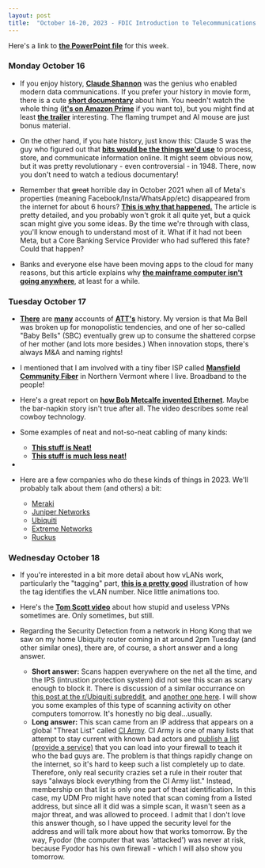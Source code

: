 ```yaml
---
layout: post
title:  "October 16-20, 2023 - FDIC Introduction to Telecommunications and Networking"
---
```


Here's a link to [**the PowerPoint file**](https://class.hill.com/assets/ITT-2023-10-16.pptx) for this week.

### Monday October 16

- If you enjoy history, [**Claude Shannon**](https://www.historyofdatascience.com/claude-shannon/) was the genius who enabled modern data communications. If you prefer your history in movie form, there is a cute [**short documentary**](https://thebitplayer.com/) about him. You needn't watch the whole thing ([**it's on Amazon Prime**](https://www.amazon.com/Bit-Player-John-Hutton/dp/B08D2TXKSX/ref=sr_1_1?crid=3E4Z8DHU6MWW9&keywords=bit+player+movie&qid=1670604926&sprefix=bit+player+movie%2Caps%2C266&sr=8-1) if you want to), but you might find at least [**the trailer**](https://www.youtube.com/watch?v=E3OldEtfBrE) interesting. The flaming trumpet and AI mouse are just bonus material.

- On the other hand, if you hate history, just know this: Claude S was the guy who figured out that [**bits would be the things we'd use**](https://en.wikipedia.org/wiki/A_Mathematical_Theory_of_Communication) to process, store, and communicate information online. It might seem obvious now, but it was pretty revolutionary - even controversial - in 1948. There, now you don't need to watch a tedious documentary!

- Remember that ~~great~~ horrible day in October 2021 when all of Meta's properties (meaning Facebook/Insta/WhatsApp/etc) disappeared from the internet for about 6 hours? [**This is why that happened.**](https://blog.cloudflare.com/october-2021-facebook-outage/) The article is pretty detailed, and you probably won't grok it all quite yet, but a quick scan might give you some ideas. By the time we're through with class, you'll know enough to understand most of it. What if it had not been Meta, but a Core Banking Service Provider who had suffered this fate? Could that happen?

- Banks and everyone else have been moving apps to the cloud for many reasons, but this article explains why [**the mainframe computer isn't going anywhere**](https://arstechnica.com/information-technology/2023/07/the-ibm-mainframe-how-it-runs-and-why-it-survives/), at least for a while.

### Tuesday October 17

- [**There**](https://about.att.com/innovation/ip/brands/history) are [**many**](https://www.thestreet.com/technology/history-of-att) accounts of [**ATT's**](https://en.wikipedia.org/wiki/AT%26T_Corporation) history. My version is that Ma Bell was broken up for monopolistic tendencies, and one of her so-called "Baby Bells" (SBC) eventually grew up to consume the shattered corpse of her mother (and lots more besides.) When innovation stops, there's always M&A and naming rights!

- I mentioned that I am involved with a tiny fiber ISP called [**Mansfield Community Fiber**](https://mcfibervt.com) in Northern Vermont where I live. Broadband to the people!

- Here's a great report on [**how Bob Metcalfe invented Ethernet**](https://www.forbes.com/sites/johnwerner/2023/07/21/how-turing-award-winner-bob-metcalfe-invented-the-ethernet/). Maybe the bar-napkin story isn't true after all. The video describes some real cowboy technology.

- Some examples of neat and not-so-neat cabling of many kinds:
  - [**This stuff is Neat!**](https://www.reddit.com/r/cableporn/)
  - [**This stuff is much less neat!**](https://www.reddit.com/r/cablegore/)

-
- Here are a few companies who do these kinds of things in 2023. We'll probably talk about them (and others) a bit:
  - [Meraki](https://meraki.cisco.com/)
  - [Juniper Networks](https://juniper.net)
  - [Ubiquiti](https://store.ui.com/us/en)
  - [Extreme Networks](https://www.extremenetworks.com/)
  - [Ruckus](https://www.ruckusnetworks.com/)

### Wednesday October 18

- If you're interested in a bit more detail about how vLANs work, particularly the "tagging" part, [**this is a pretty good**](https://www.networkacademy.io/ccna/ethernet/vlan-trunking) illustration of how the tag identifies the vLAN number. Nice little animations too.

- Here's the [**Tom Scott video**](https://www.youtube.com/watch?v=WVDQEoe6ZWY) about how stupid and useless VPNs sometimes are. Only sometimes, but still.

- Regarding the Security Detection from a network in Hong Kong that we saw on my home Ubiquity router coming in at around 2pm Tuesday (and other similar ones), there are, of course, a short answer and a long answer.
  - **Short answer:** Scans happen everywhere on the net all the time, and the IPS (intrustion protection system) did not see this scan as scary enough to block it. There is discussion of a similar occurrance on [this post at the r/Ubiquiti subreddit](https://www.reddit.com/r/UNIFI/comments/mkzmwt/threat_detected_udm_pro_ci_army_is_this_something/), and [another one here](https://www.reddit.com/r/Ubiquiti/comments/15gc1tz/udm_pro_ips_is_enabled_but_in_the_threat/). I will show you some examples of this type of scanning activity on other computers tomorrow. It's honestly no big deal...usually.
  - **Long answer:** This scan came from an IP address that appears on a global "Threat List" called [CI Army](https://www.darkreading.com/perimeter/sentinel-ips-launches-ci-army-). CI Army is one of many lists that attempt to stay current with known bad actors and [publish a list (provide a service)](https://cinsarmy.com/) that you can load into your firewall to teach it who the bad guys are. The problem is that things rapidly change on the internet, so it's hard to keep such a list completely up to date. Therefore, only real security crazies set a rule in their router that says "always block everything from the CI Army list." Instead, membership on that list is only one part of theat identification. In this case, my UDM Pro might have noted that scan coming from a listed address, but since all it did was a simple scan, it wasn't seen as a major threat, and was allowed to proceed. I admit that I don't love this answer though, so I have upped the security level for the address and will talk more about how that works tomorrow. By the way, Fyodor (the computer that was 'attacked') was never at risk, because Fyodor has his own firewall - which I will also show you tomorrow.
